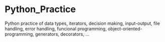 # Python_Practice
Python practice of data types, iterators, decision making, input-output, file handling, error handling, funcional programming, object-oriented-programming, generators, decorators, ...
